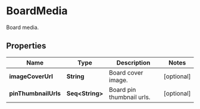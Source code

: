 

# BoardMedia

Board media.

## Properties

Name | Type | Description | Notes
------------ | ------------- | ------------- | -------------
**imageCoverUrl** | **String** | Board cover image. |  [optional]
**pinThumbnailUrls** | **Seq&lt;String&gt;** | Board pin thumbnail urls. |  [optional]




